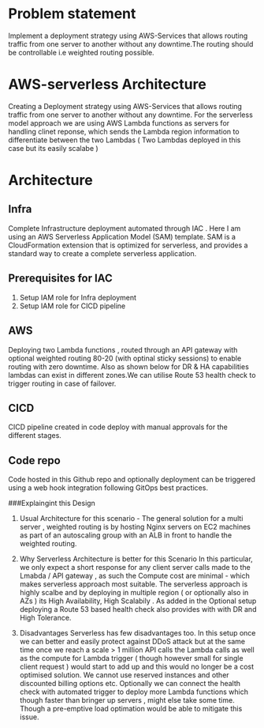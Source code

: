 # Problem statement 
  Implement a deployment strategy using AWS-Services that allows routing traffic from one server to another without any downtime.The routing should be controllable i.e weighted routing possible.

# AWS-serverless Architecture
Creating a Deployment strategy using AWS-Services that allows routing traffic from one server to another without any downtime.
For the serverless model approach we are using AWS Lambda functions as servers for handling clinet reponse, which sends the Lambda region information to differentiate between the two Lambdas ( Two Lambdas deployed in this case but its easily scalabe )

# Architecture 
## Infra
Complete Infrastructure deployment automated through IAC .
Here I am using an AWS Serverless Application Model (SAM) template. SAM is a CloudFormation extension that is optimized for serverless, and provides a standard way to create a complete serverless application.

## Prerequisites for IAC
1. Setup IAM role for Infra deployment
2. Setup IAM role for CICD pipeline 

## AWS
Deploying two Lambda functions , routed through an API gateway with optional weighted routing 80-20 (with optinal sticky sessions) to enable routing with zero downtime.
Also as shown below for DR & HA capabilities lambdas can exist in different zones.We can utilise Route 53 health check to trigger routing in case of failover.

##  CICD
CICD pipeline created in code deploy with manual approvals for the different stages.

## Code repo 
Code hosted in this Github repo and optionally deployment can be triggered using a web hook integration following GitOps best practices.

###Explaingint this Design 
1. Usual Architecture for this scenario - 
   The general solution for a multi server , weighted routing is by hosting Nginx servers on EC2 machines as part of an autoscaling group with an ALB in front to handle the weighted routing.

2. Why Serverless Architecture is better for this Scenario
   In this particular, we only expect a short response for any client server calls made to the Lmabda / API gateway , as such the Compute cost are minimal - which makes serverless approach most suitable.
   The serverless approach is highly scalbe and by deploying in multiple region ( or optionally also in AZs ) its High Availability, High Scalabily .
    As added in the Optional setup deploying a Route 53 based health check also provides with with DR and High Tolerance.
   
4. Disadvantages 
   Serverless has few disadvantages too. In this setup once we can better and easily protect against DDoS attack but at the same time once we reach a scale > 1 million API calls the Lambda calls as well as the compute for Lambda trigger ( though however small for single client request ) would start to add up and this would no longer be a cost optimised solution. We cannot use reserved instances and other discounted billing options etc.
   Optionally we can connect the health check with automated trigger to deploy more Lambda functions which though faster than bringer up servers , might else take some time. Though a pre-emptive load optimation would be able to mitigate this issue. 

